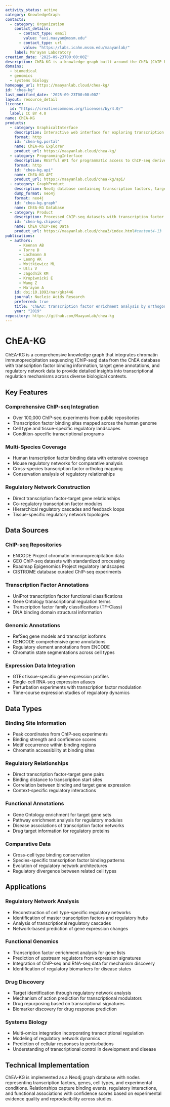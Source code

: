 ```yaml
---
activity_status: active
category: KnowledgeGraph
contacts:
  - category: Organization
    contact_details:
      - contact_type: email
        value: "avi.maayan@mssm.edu"
      - contact_type: url
        value: "https://labs.icahn.mssm.edu/maayanlab/"
    label: Ma'ayan Laboratory
creation_date: '2025-09-23T00:00:00Z'
description: ChEA-KG is a knowledge graph built around the ChEA (ChIP Enrichment Analysis) database that integrates chromatin immunoprecipitation sequencing data with transcription factor binding sites, gene regulatory networks, and functional annotations to provide comprehensive insights into transcriptional regulation across cell types and conditions.
domains:
  - biomedical
  - genomics
  - systems biology
homepage_url: https://maayanlab.cloud/chea-kg/
id: "chea-kg"
last_modified_date: '2025-09-23T00:00:00Z'
layout: resource_detail
license:
  id: "https://creativecommons.org/licenses/by/4.0/"
  label: CC BY 4.0
name: ChEA-KG
products:
  - category: GraphicalInterface
    description: Interactive web interface for exploring transcription factor-target gene relationships with regulatory network visualization
    format: http
    id: "chea-kg.portal"
    name: ChEA-KG Explorer
    product_url: https://maayanlab.cloud/chea-kg/
  - category: ProgrammingInterface
    description: RESTful API for programmatic access to ChIP-seq derived transcription factor binding data
    format: http
    id: "chea-kg.api"
    name: ChEA-KG API
    product_url: https://maayanlab.cloud/chea-kg/api/
  - category: GraphProduct
    description: Neo4j database containing transcription factors, target genes, and regulatory relationships from ChIP-seq studies
    dump_format: neo4j
    format: neo4j
    id: "chea-kg.graph"
    name: ChEA-KG Database
  - category: Product
    description: Processed ChIP-seq datasets with transcription factor binding sites and target gene annotations
    id: "chea-kg.chipseq"
    name: ChEA ChIP-seq Data
    product_url: https://maayanlab.cloud/chea3/index.html#content4-13
publications:
  - authors:
      - Keenan AB
      - Torre D
      - Lachmann A
      - Leong AK
      - Wojtkiewicz ML
      - Utti V
      - Jagodnik KM
      - Kropiwnicki E
      - Wang Z
      - Ma'ayan A
    id: doi:10.1093/nar/gkz446
    journal: Nucleic Acids Research
    preferred: true
    title: 'ChEA3: transcription factor enrichment analysis by orthogonal omics integration'
    year: "2019"
repository: https://github.com/MaayanLab/chea-kg
---
```


# ChEA-KG

ChEA-KG is a comprehensive knowledge graph that integrates chromatin immunoprecipitation sequencing (ChIP-seq) data from the ChEA database with transcription factor binding information, target gene annotations, and regulatory network data to provide detailed insights into transcriptional regulation mechanisms across diverse biological contexts.

## Key Features

### Comprehensive ChIP-seq Integration
- Over 100,000 ChIP-seq experiments from public repositories
- Transcription factor binding sites mapped across the human genome
- Cell type and tissue-specific regulatory landscapes
- Condition-specific transcriptional programs

### Multi-Species Coverage
- Human transcription factor binding data with extensive coverage
- Mouse regulatory networks for comparative analysis
- Cross-species transcription factor ortholog mapping
- Conservation analysis of regulatory relationships

### Regulatory Network Construction
- Direct transcription factor-target gene relationships
- Co-regulatory transcription factor modules
- Hierarchical regulatory cascades and feedback loops
- Tissue-specific regulatory network topologies

## Data Sources

### ChIP-seq Repositories
- ENCODE Project chromatin immunoprecipitation data
- GEO ChIP-seq datasets with standardized processing
- Roadmap Epigenomics Project regulatory landscapes
- CISTROME database curated ChIP-seq experiments

### Transcription Factor Annotations
- UniProt transcription factor functional classifications
- Gene Ontology transcriptional regulation terms
- Transcription factor family classifications (TF-Class)
- DNA binding domain structural information

### Genomic Annotations
- RefSeq gene models and transcript isoforms
- GENCODE comprehensive gene annotations
- Regulatory element annotations from ENCODE
- Chromatin state segmentations across cell types

### Expression Data Integration
- GTEx tissue-specific gene expression profiles
- Single-cell RNA-seq expression atlases
- Perturbation experiments with transcription factor modulation
- Time-course expression studies of regulatory dynamics

## Data Types

### Binding Site Information
- Peak coordinates from ChIP-seq experiments
- Binding strength and confidence scores
- Motif occurrence within binding regions
- Chromatin accessibility at binding sites

### Regulatory Relationships
- Direct transcription factor-target gene pairs
- Binding distance to transcription start sites
- Correlation between binding and target gene expression
- Context-specific regulatory interactions

### Functional Annotations
- Gene Ontology enrichment for target gene sets
- Pathway enrichment analysis for regulatory modules  
- Disease associations of transcription factor networks
- Drug target information for regulatory proteins

### Comparative Data
- Cross-cell type binding conservation
- Species-specific transcription factor binding patterns
- Evolution of regulatory network architectures
- Regulatory divergence between related cell types

## Applications

### Regulatory Network Analysis
- Reconstruction of cell type-specific regulatory networks
- Identification of master transcription factors and regulatory hubs
- Analysis of transcriptional regulatory cascades
- Network-based prediction of gene expression changes

### Functional Genomics
- Transcription factor enrichment analysis for gene lists
- Prediction of upstream regulators from expression signatures
- Integration of ChIP-seq and RNA-seq data for mechanism discovery
- Identification of regulatory biomarkers for disease states

### Drug Discovery
- Target identification through regulatory network analysis
- Mechanism of action prediction for transcriptional modulators
- Drug repurposing based on transcriptional signatures
- Biomarker discovery for drug response prediction

### Systems Biology
- Multi-omics integration incorporating transcriptional regulation
- Modeling of regulatory network dynamics
- Prediction of cellular responses to perturbations
- Understanding of transcriptional control in development and disease

## Technical Implementation
ChEA-KG is implemented as a Neo4j graph database with nodes representing transcription factors, genes, cell types, and experimental conditions. Relationships capture binding events, regulatory interactions, and functional associations with confidence scores based on experimental evidence quality and reproducibility across studies.
